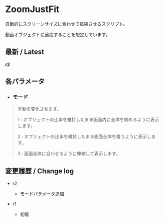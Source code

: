 # ZoomJustFit

自動的にスクリーンサイズに合わせて拡縮させるスクリプト。

動画オブジェクトに適応することを想定しています。

## 最新 / Latest

**r2**

## 各パラメータ

* ### モード
> 挙動を変化させます。
>
> 1 : オブジェクトの比率を維持したまま画面内に全体を納めるように表示します。
>
> 2 : オブジェクトの比率を維持したまま画面全体を覆うように表示します。
>
> 3 : 画面全体に合わせるように伸縮して表示します。

## 変更履歴 / Change log

- r2
    - モードパラメータ追加

- r1
    - 初版